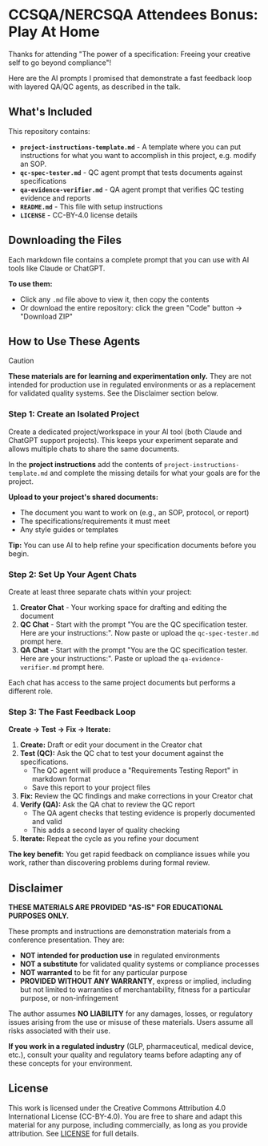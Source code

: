 # CCSQA/NERCSQA Attendees Bonus: Play At Home

Thanks for attending "The power of a specification: Freeing your creative self to go beyond compliance"!

Here are the AI prompts I promised that demonstrate a fast feedback loop with layered QA/QC agents, as described in the talk.

## What's Included

This repository contains:
- **`project-instructions-template.md`** - A template where you can put instructions for what you want to accomplish in this project, e.g. modify an SOP. 
- **`qc-spec-tester.md`** - QC agent prompt that tests documents against specifications
- **`qa-evidence-verifier.md`** - QA agent prompt that verifies QC testing evidence and reports
- **`README.md`** - This file with setup instructions
- **`LICENSE`** - CC-BY-4.0 license details

## Downloading the Files

Each markdown file contains a complete prompt that you can use with AI tools like Claude or ChatGPT.

**To use them:**
- Click any `.md` file above to view it, then copy the contents
- Or download the entire repository: click the green "Code" button → "Download ZIP"

## How to Use These Agents

> [!CAUTION]
> **These materials are for learning and experimentation only.** They are not intended for production use in regulated environments or as a replacement for validated quality systems. See the Disclaimer section below.

### Step 1: Create an Isolated Project

Create a dedicated project/workspace in your AI tool (both Claude and ChatGPT support projects). This keeps your experiment separate and allows multiple chats to share the same documents.

In the **project instructions** add the contents of `project-instructions-template.md` and complete the missing details for what your goals are for the project.

**Upload to your project's shared documents:**
- The document you want to work on (e.g., an SOP, protocol, or report)
- The specifications/requirements it must meet
- Any style guides or templates

**Tip:** You can use AI to help refine your specification documents before you begin.

### Step 2: Set Up Your Agent Chats

Create at least three separate chats within your project:

1. **Creator Chat** - Your working space for drafting and editing the document
2. **QC Chat** - Start with the prompt "You are the QC specification tester. Here are your instructions:". Now paste or upload the `qc-spec-tester.md` prompt here.
3. **QA Chat** - Start with the prompt "You are the QC specification tester. Here are your instructions:". Paste or upload the `qa-evidence-verifier.md` prompt here.

Each chat has access to the same project documents but performs a different role.

### Step 3: The Fast Feedback Loop

**Create → Test → Fix → Iterate:**

1. **Create:** Draft or edit your document in the Creator chat
2. **Test (QC):** Ask the QC chat to test your document against the specifications.
   - The QC agent will produce a "Requirements Testing Report" in markdown format
   - Save this report to your project files
3. **Fix:** Review the QC findings and make corrections in your Creator chat
4. **Verify (QA):** Ask the QA chat to review the QC report
   - The QA agent checks that testing evidence is properly documented and valid
   - This adds a second layer of quality checking
5. **Iterate:** Repeat the cycle as you refine your document

**The key benefit:** You get rapid feedback on compliance issues while you work, rather than discovering problems during formal review.

## Disclaimer

**THESE MATERIALS ARE PROVIDED "AS-IS" FOR EDUCATIONAL PURPOSES ONLY.**

These prompts and instructions are demonstration materials from a conference presentation. They are:
- **NOT intended for production use** in regulated environments
- **NOT a substitute** for validated quality systems or compliance processes
- **NOT warranted** to be fit for any particular purpose
- **PROVIDED WITHOUT ANY WARRANTY**, express or implied, including but not limited to warranties of merchantability, fitness for a particular purpose, or non-infringement

The author assumes **NO LIABILITY** for any damages, losses, or regulatory issues arising from the use or misuse of these materials. Users assume all risks associated with their use.

**If you work in a regulated industry** (GLP, pharmaceutical, medical device, etc.), consult your quality and regulatory teams before adapting any of these concepts for your environment.

## License

This work is licensed under the Creative Commons Attribution 4.0 International License (CC-BY-4.0). You are free to share and adapt this material for any purpose, including commercially, as long as you provide attribution. See [LICENSE](LICENSE) for full details.
